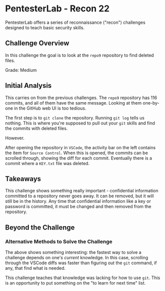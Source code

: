 # PentesterLab - Recon 22

PentesterLab offers a series of reconnaissance ("recon") challenges designed to
teach basic security skills.

## Challenge Overview

In this challenge the goal is to look at the `repo9` repository to find deleted
files.

Grade: Medium

## Initial Analysis

This carries on from the previous challenges. The `repo9` repository has 116
commits, and all of them have the same message. Looking at them one-by-one in
the GitHub web UI is too tedious.

The first step is to `git clone` the repository. Running `git log` tells us
nothing. This is where you're supposed to pull out your `git` skills and find
the commits with deleted files.

However.

After opening the repository in `VSCode`, the activity bar on the left contains
the item for `Source Control`. When this is opened, the commits can be scrolled
through, showing the diff for each commit. Eventually there is a commit where
a `KEY.txt` file was deleted.

## Takeaways

This challenge shows something really important - confidential information
committed to a repository never goes away. It can be removed, but it will still
be in the history. Any time that confidential information like a key or password
is committed, it must be changed and then removed from the repository.

## Beyond the Challenge

### Alternative Methods to Solve the Challenge

The above shows something interesting: the fastest way to solve a challenge
depends on one's _current_ knowledge. In this case, scrolling through the VSCode
diffs was faster than figuring out the `git` command, if any, that find what is
needed.

This challenge teaches that knowledge was lacking for how to use `git`. This is
an opportunity to put something on the "to learn for next time" list.

